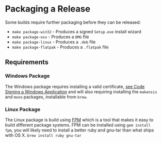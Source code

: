 # Packaging a Release

Some builds require further packaging before they can be released:

* `make package-win32` - Produces a signed `Setup.exe` install wizard
* `make package-osx` - Produces a `DMG` file
* `make package-linux` - Produces a `.deb` file
* `make package-flatpak` - Produces a `.flatpak` file

## Requirements

### Windows Package

The Windows package requires installing a valid certificate, [see Code Signing a Windows Application][2] and will also requiring installing the `makensis` and `mono` packages, installable from `brew`.

### Linux Package

The Linux package is build using [FPM][1] which is a tool that makes it easy to build different package systems. FPM can be installed using `gem install fpm`, you will likely need to install a better ruby and gnu-tar than what ships with OS X. `brew install ruby gnu-tar`

[1]: https://github.com/jordansissel/fpm
[2]: https://mkaz.tech/code-signing-a-windows-application.html

